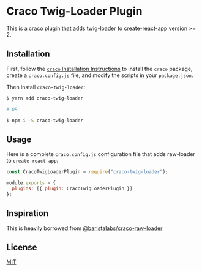 # Craco Twig-Loader Plugin

This is a [craco](https://github.com/sharegate/craco) plugin that adds [twig-loader](https://github.com/zimmo-be/twig-loader) to [create-react-app](https://facebook.github.io/create-react-app/) version >= 2.

## Installation

First, follow the [`craco` Installation Instructions](https://github.com/sharegate/craco/blob/master/packages/craco/README.md##installation) to install the `craco` package, create a `craco.config.js` file, and modify the scripts in your `package.json`.

Then install `craco-twig-loader`:

```bash
$ yarn add craco-twig-loader

# OR

$ npm i -S craco-twig-loader
```

## Usage

Here is a complete `craco.config.js` configuration file that adds raw-loader to `create-react-app`:

```js
const CracoTwigLoaderPlugin = require("craco-twig-loader");

module.exports = {
  plugins: [{ plugin: CracoTwigLoaderPlugin }]
};
```
## Inspiration

This is heavily borrowed from [@baristalabs/craco-raw-loader](https://github.com/BaristaLabs/craco-raw-loader)

## License

[MIT](./LICENSE)
